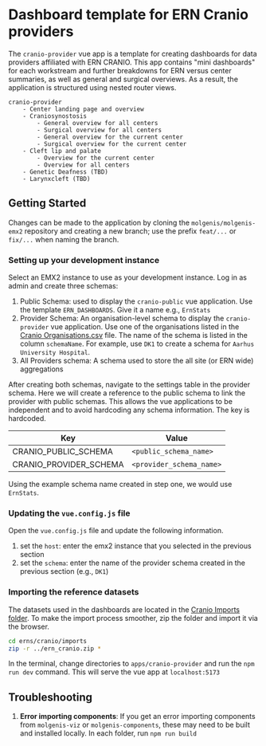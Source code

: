 # Dashboard template for ERN Cranio providers

The `cranio-provider` vue app is a template for creating dashboards for data providers affiliated with ERN CRANIO. This app contains "mini dashboards" for each workstream and further breakdowns for ERN versus center summaries, as well as general and surgical overviews. As a result, the application is structured using nested router views.

```text
cranio-provider
    - Center landing page and overview
    - Craniosynostosis
        - General overview for all centers
        - Surgical overview for all centers
        - General overview for the current center
        - Surgical overview for the current center
    - Cleft lip and palate
        - Overview for the current center
        - Overview for all centers
    - Genetic Deafness (TBD)
    - Larynxcleft (TBD)
```

## Getting Started

Changes can be made to the application by cloning the `molgenis/molgenis-emx2` repository and creating a new branch; use the prefix `feat/...` or `fix/...` when naming the branch.

### Setting up your development instance

Select an EMX2 instance to use as your development instance. Log in as admin and create three schemas:

1. Public Schema: used to display the `cranio-public` vue application. Use the template `ERN_DASHBOARDS`. Give it a name e.g., `ErnStats`
2. Provider Schema: An organisation-level schema to display the `cranio-provider` vue application. Use one of the organisations listed in the [Cranio Organisations.csv](https://github.com/molgenis/projects-rd-erns/blob/main/erns/cranio/imports/organisations.csv) file. The name of the schema is listed in the column `schemaName`. For example, use `DK1` to create a schema for `Aarhus University Hospital`.
3. All Providers schema: A schema used to store the all site (or ERN wide) aggregations

After creating both schemas, navigate to the settings table in the provider schema. Here we will create a reference to the public schema to link the provider with public schemas. This allows the vue applications to be independent and to avoid hardcoding any schema information. The key is hardcoded.

| Key                    | Value                    |
|------------------------|--------------------------|
| CRANIO_PUBLIC_SCHEMA   | `<public_schema_name>`   |
| CRANIO_PROVIDER_SCHEMA | `<provider_schema_name>` |

Using the example schema name created in step one, we would use `ErnStats`.

### Updating the `vue.config.js` file

Open the `vue.config.js` file and update the following information.

1. set the `host`: enter the emx2 instance that you selected in the previous section
2. set the `schema`: enter the name of the provider schema created in the previous section (e.g., `DK1`)

### Importing the reference datasets

The datasets used in the dashboards are located in the [Cranio Imports folder](https://github.com/molgenis/projects-rd-erns/tree/main/erns/cranio/imports). To make the import process smoother, zip the folder and import it via the browser.

```bash
cd erns/cranio/imports
zip -r ../ern_cranio.zip *
```

In the terminal, change directories to `apps/cranio-provider` and run the `npm run dev` command. This will serve the vue app at `localhost:5173`

## Troubleshooting

1. **Error importing components**: If you get an error importing components from `molgenis-viz` or `molgenis-components`, these may need to be built and installed locally. In each folder, run `npm run build`
